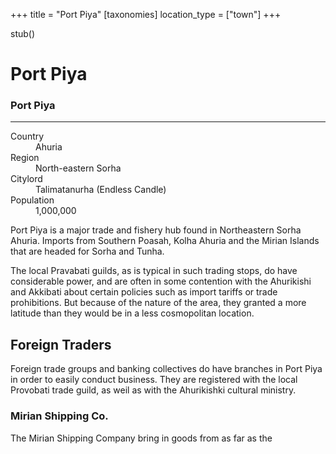 +++
title = "Port Piya"
[taxonomies]
location_type = ["town"]
+++

stub()

# Port Piya

<div class="place-infobar">
<h3>Port Piya</h3>
<hr>
<dl>
  <dt>Country</dt>
  <dd>Ahuria</dd>
  <dt>Region</dt>
  <dd>North-eastern Sorha</dd>
  <dt>Citylord</dt>
  <dd>Talimatanurha (Endless Candle)</dd>
  <dt>Population</dt>
  <dd>1,000,000</dd>
</dl>
</div>

Port Piya is a major trade and fishery hub found in Northeastern Sorha Ahuria.
Imports from Southern Poasah, Kolha Ahuria and the Mirian Islands that are
headed for Sorha and Tunha. 

The local Pravabati guilds, as is typical in such trading stops, do have
considerable power, and are often in some contention with the Ahurikishi and
Akkibati about certain policies such as import tariffs or trade prohibitions.
But because of the nature of the area, they granted a more latitude than they
would be in a less cosmopolitan location.

## Foreign Traders

Foreign trade groups and banking collectives do have branches in Port Piya in
order to easily conduct business. They are registered with the local Provobati
trade guild, as weil as with the Ahurikishki cultural ministry.

### Mirian Shipping Co.

The Mirian Shipping Company bring in goods from as far as the 